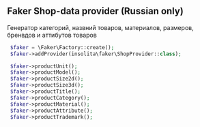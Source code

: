 Faker Shop-data provider (Russian only)
-----------------------

Генератор категорий, назвний товаров, материалов, размеров, бренвдов и аттибутов товаров

```php
 $faker = \Faker\Factory::create();
 $faker->addProvider(insolita\faker\ShopProvider::class);

 $faker->productUnit();
 $faker->productModel();
 $faker->productSize2d();
 $faker->productSize3d();
 $faker->productTitle();
 $faker->productCategory();
 $faker->productMaterial();
 $faker->productAttribute();
 $faker->productTrademark();

```